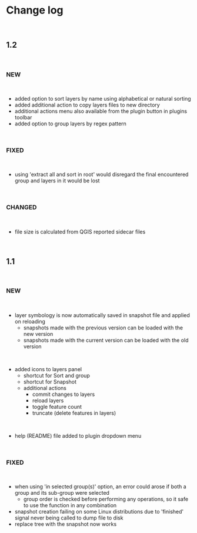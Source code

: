 # Change log
&nbsp;
## 1.2
&nbsp;
### NEW
&nbsp;
- added option to sort layers by name using alphabetical or natural sorting
- added additional action to copy layers files to new directory
- additional actions menu also available from the plugin button in plugins toolbar
- added option to group layers by regex pattern
<!-- -->
&nbsp;  
### FIXED
&nbsp;
- using 'extract all and sort in root' would disregard the final encountered group and layers in it would be lost
<!-- -->
&nbsp;  
### CHANGED
&nbsp;
- file size is calculated from QGIS reported sidecar files
<!-- -->
&nbsp;
## 1.1
&nbsp;  
###  NEW
&nbsp;  
- layer symbology is now automatically saved in snapshot file and applied on reloading  
    + snapshots made with the previous version can be loaded with the new version  
    + snapshots made with the current version can be loaded with the old version  
<!-- -->
&nbsp;  
- added icons to layers panel
    + shortcut for Sort and group
    + shortcut for Snapshot
    + additional actions
        - commit changes to layers
        - reload layers
        - toggle feature count
        - truncate (delete features in layers)
<!-- -->
&nbsp;   
- help (README) file added to plugin dropdown menu   
<!-- -->
&nbsp;  
### FIXED
&nbsp;
- when using 'in selected group(s)' option, an error could arose if both a group and its sub-group were selected
    + group order is checked before performing any operations, so it safe to use the function in any combination
- snapshot creation failing on some Linux distributions due to 'finished' signal never being called to dump file to disk
- replace tree with the snapshot now works
